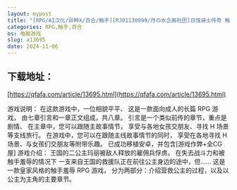 ```yaml
---
layout: mypost
title: "[RPG/AI汉化/异种X/百合/触手][RJ01130999/月の水企画社团]日蚀骑士传奇 触虏姬骑士玛丽/エクリプスナイト・サーガ ～触虜の姫騎士メアリ～[Ver1.14]["
categories: RPG,触手,百合
os: 电脑游戏
slug: a13695
date: 2024-11-06
---
```


## 下载地址：

[https://qfafa.com/article/13695.html](https://qfafa.com/article/13695.html)

游戏说明：
在这款游戏中，一位相貌平平、
这是一款面向成人的长篇 RPG 游戏，
由七章引言和一章正文组成，共八章。
引言是一个类似前传的章节，重点是剧情、
在主章中，您可以跟随主故事情节，
享受与各地女孩交朋友、寻找 H 场景等支线旅行。
在游戏中，您可以在跟随主线故事情节的同时，
享受在各地寻找 H 场景、与女孩们交朋友等附带乐趣。
已成功移植安卓，并包含\[游戏作弊+全CG屋\]
游戏介绍：
王国的二公主玛丽被敌人释放的雇佣兵俘虏。
在失去战斗力和被触手羞辱的情况下
一支来自王国的救援队正在前往公主身边的途中，但……
这是一款皇家风格的触手羞辱 RPG 游戏，
分为两部分：介绍营救公主的过程，以及以公主为主角的主要章节。